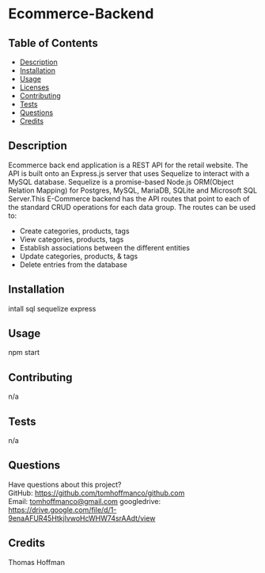 # Ecommerce-Backend

  

  ## Table of Contents
  * [Description](#description)
  * [Installation](#installation)
  * [Usage](#usage)
  * [Licenses](#licenses)
  * [Contributing](#contributing)
  * [Tests](#tests)
  * [Questions](#questions)
  * [Credits](#credits)

  ## Description
  Ecommerce back end application is a REST API for the retail website. The API is built onto an Express.js server that uses Sequelize to interact with a MySQL database. Sequelize is a promise-based Node.js ORM(Object Relation Mapping) for Postgres, MySQL, MariaDB, SQLite and Microsoft SQL Server.This E-Commerce backend has the API routes that point to each of the standard CRUD operations for each data group. The routes can be used to:



*  Create categories, products, tags
*  View categories, products, tags
*  Establish associations between the different entities
*  Update categories, products, & tags
*  Delete entries from the database


  ## Installation
  intall sql sequelize express 

  ## Usage
   npm start

  

  ## Contributing
  n/a

  ## Tests
  n/a

  ## Questions
  Have questions about this project?  
  GitHub: https://github.com/tomhoffmanco/github.com  
  Email: tomhoffmanco@gmail.com
  googledrive: https://drive.google.com/file/d/1-9enaAFUR45HtkjlvwoHcWHW74srAAdt/view

  ## Credits
  Thomas Hoffman
